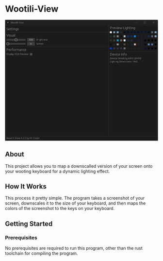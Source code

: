 # Wootili-View

![app_preview](https://github.com/MrEnder0/wootili-view/blob/master/.github/media/app_preview.png?raw=true)

## About

This project allows you to map a downscalled version of your screen onto your wooting keyboard for a dynamic lighting effect.

## How It Works

This process it pretty simple. The program takes a screenshot of your screen, downscales it to the size of your keyboard, and then maps the colors of the screenshot to the keys on your keyboard.

## Getting Started

### Prerequisites

No prerequisites are required to run this program, other than the rust toolchain for compiling the program.
